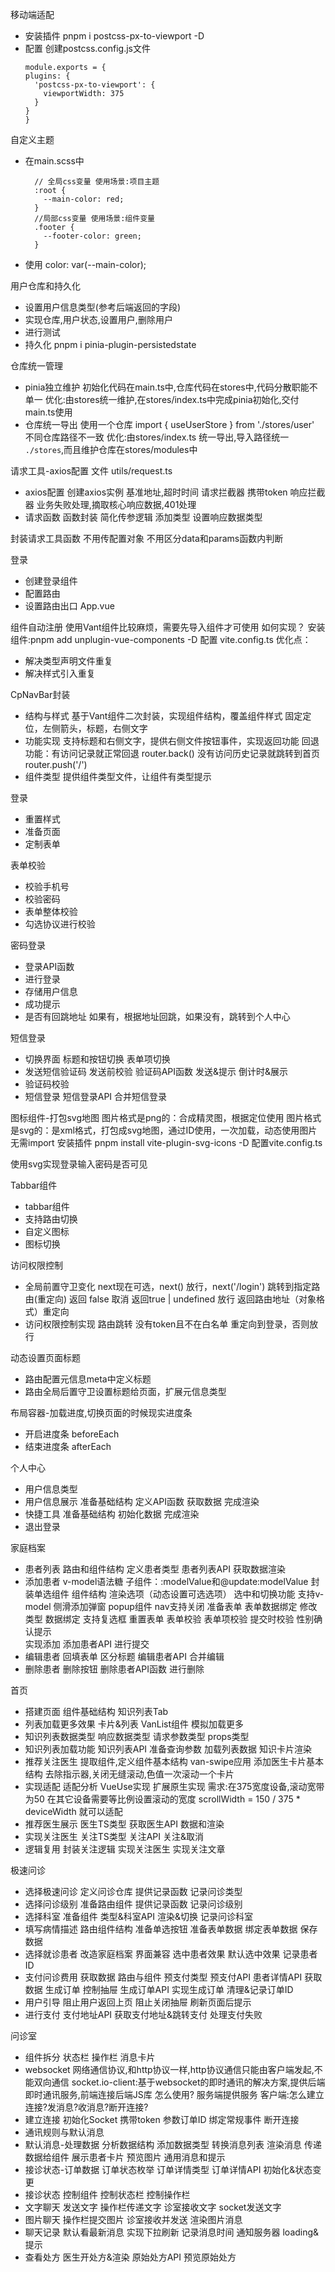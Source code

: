 移动端适配

- 安装插件
  pnpm i postcss-px-to-viewport -D
- 配置
  创建postcss.config.js文件
  ```
  module.exports = {
  plugins: {
    'postcss-px-to-viewport': {
      viewportWidth: 375
    }
  }
  }
  ```

自定义主题
- 在main.scss中
  ```
    // 全局css变量 使用场景:项目主题
    :root {
      --main-color: red;
    }
    //局部css变量 使用场景:组件变量
    .footer {
      --footer-color: green;
    }
  ```
- 使用
  color: var(--main-color);


用户仓库和持久化
- 设置用户信息类型(参考后端返回的字段)
- 实现仓库,用户状态,设置用户,删除用户
- 进行测试
- 持久化
  pnpm i pinia-plugin-persistedstate

仓库统一管理
- pinia独立维护
  初始化代码在main.ts中,仓库代码在stores中,代码分散职能不单一
  优化:由stores统一维护,在stores/index.ts中完成pinia初始化,交付main.ts使用
- 仓库统一导出
  使用一个仓库 import { useUserStore } from './stores/user' 不同仓库路径不一致
  优化:由stores/index.ts 统一导出,导入路径统一 `./stores`,而且维护仓库在stores/modules中

请求工具-axios配置  文件 utils/request.ts
- axios配置
  创建axios实例  基准地址,超时时间
  请求拦截器 携带token
  响应拦截器 业务失败处理,摘取核心响应数据,401处理
- 请求函数
  函数封装 简化传参逻辑
  添加类型 设置响应数据类型

封装请求工具函数
  不用传配置对象
  不用区分data和params函数内判断

登录
- 创建登录组件
- 配置路由
- 设置路由出口  App.vue

组件自动注册
使用Vant组件比较麻烦，需要先导入组件才可使用
如何实现？
安装组件:pnpm add unplugin-vue-components -D
配置 vite.config.ts
优化点：
- 解决类型声明文件重复
- 解决样式引入重复


CpNavBar封装
- 结构与样式
  基于Vant组件二次封装，实现组件结构，覆盖组件样式
  固定定位，左侧箭头，标题，右侧文字
- 功能实现
  支持标题和右侧文字，提供右侧文件按钮事件，实现返回功能
    回退功能：有访问记录就正常回退 router.back()
            没有访问历史记录就跳转到首页 router.push('/')
- 组件类型
  提供组件类型文件，让组件有类型提示


登录
- 重置样式
- 准备页面
- 定制表单
  
表单校验
- 校验手机号
- 校验密码
- 表单整体校验
- 勾选协议进行校验

密码登录
- 登录API函数
- 进行登录
- 存储用户信息
- 成功提示
- 是否有回跳地址 如果有，根据地址回跳，如果没有，跳转到个人中心

短信登录
- 切换界面
  标题和按钮切换
  表单项切换
- 发送短信验证码
  发送前校验
  验证码API函数
  发送&提示
  倒计时&展示
- 验证码校验
- 短信登录
  短信登录API
  合并短信登录

图标组件-打包svg地图
图片格式是png的：合成精灵图，根据定位使用
图片格式是svg的：是xml格式，打包成svg地图，通过ID使用，一次加载，动态使用图片无需import
安装插件 pnpm install vite-plugin-svg-icons -D
配置vite.config.ts

使用svg实现登录输入密码是否可见

Tabbar组件
- tabbar组件
- 支持路由切换
- 自定义图标
- 图标切换

访问权限控制
- 全局前置守卫变化
  next现在可选，next() 放行，next('/login') 跳转到指定路由(重定向)
  返回 false 取消
  返回true | undefined 放行
  返回路由地址（对象格式）重定向
- 访问权限控制实现
  路由跳转
  没有token且不在白名单 重定向到登录，否则放行


动态设置页面标题
- 路由配置元信息meta中定义标题
- 路由全局后置守卫设置标题给页面，扩展元信息类型

布局容器-加载进度,切换页面的时候现实进度条
- 开启进度条 beforeEach
- 结束进度条 afterEach
  
个人中心
- 用户信息类型
- 用户信息展示
  准备基础结构
  定义API函数
  获取数据
  完成渲染
- 快捷工具
  准备基础结构
  初始化数据
  完成渲染
- 退出登录

家庭档案
- 患者列表
  路由和组件结构  定义患者类型  患者列表API  获取数据渲染
- 添加患者
  v-model语法糖
    子组件：:modelValue和@update:modelValue
  封装单选组件
    组件结构 渲染选项（动态设置可选选项） 选中和切换功能 支持v-model
  侧滑添加弹窗
    popup组件 nav支持关闭 准备表单
  表单数据绑定
    修改类型 数据绑定 支持复选框 重置表单
  表单校验
    表单项校验  提交时校验  性别确认提示  
  实现添加
    添加患者API 进行提交
- 编辑患者
  回填表单 区分标题 编辑患者API 合并编辑
- 删除患者
  删除按钮 删除患者API函数 进行删除

首页
- 搭建页面
  组件基础结构
  知识列表Tab
- 列表加载更多效果
  卡片&列表 VanList组件 模拟加载更多
- 知识列表数据类型
  响应数据类型 请求参数类型 props类型
- 知识列表加载功能
  知识列表API 准备查询参数 加载列表数据 知识卡片渲染
- 推荐关注医生
  提取组件,定义组件基本结构
  van-swipe应用
  添加医生卡片基本结构
  去除指示器,关闭无缝滚动,色值一次滚动一个卡片
- 实现适配
  适配分析 VueUse实现 扩展原生实现
  需求:在375宽度设备,滚动宽带为50  在其它设备需要等比例设置滚动的宽度 scrollWidth = 150 / 375 * deviceWidth 就可以适配
- 推荐医生展示
  医生TS类型 获取医生API 数据和渲染
- 实现关注医生
  关注TS类型 关注API 关注&取消
- 逻辑复用
  封装关注逻辑 实现关注医生 实现关注文章

极速问诊
- 选择极速问诊
  定义问诊仓库 提供记录函数 记录问诊类型
- 选择问诊级别
  准备路由组件 提供记录函数 记录问诊级别
- 选择科室
  准备组件 类型&科室API 渲染&切换 记录问诊科室
- 填写病情描述
  路由组件结构 准备单选按钮 准备表单数据 绑定表单数据 保存数据
- 选择就诊患者
  改造家庭档案 界面兼容 选中患者效果 默认选中效果 记录患者ID
- 支付问诊费用
  获取数据 路由与组件 预支付类型 预支付API 患者详情API 获取数据
  生成订单  控制抽屉 生成订单API 实现生成订单 清理&记录订单ID
- 用户引导
  阻止用户返回上页 阻止关闭抽屉 刷新页面后提示
- 进行支付
  支付地址API 获取支付地址&跳转支付 处理支付失败

问诊室
- 组件拆分
  状态栏 操作栏 消息卡片
- websocket
  网络通信协议,和http协议一样,http协议通信只能由客户端发起,不能双向通信
  socket.io-client:基于websocket的即时通讯的解决方案,提供后端即时通讯服务,前端连接后端JS库
  怎么使用?
    服务端提供服务
    客户端:怎么建立连接?发消息?收消息?断开连接?
- 建立连接
  初始化Socket 携带token 参数订单ID 绑定常规事件 断开连接
- 通讯规则与默认消息
- 默认消息-处理数据
  分析数据结构  添加数据类型  转换消息列表
  渲染消息 传递数据给组件 展示患者卡片 预览图片 通用消息和提示
- 接诊状态-订单数据
  订单状态枚举 订单详情类型 订单详情API 初始化&状态变更
- 接诊状态 控制组件
  控制状态栏 控制操作栏
- 文字聊天
  发送文字
    操作栏传递文字 诊室接收文字 socket发送文字
- 图片聊天
  操作栏提交图片 诊室接收并发送 渲染图片消息
- 聊天记录
  默认看最新消息 实现下拉刷新 记录消息时间 通知服务器 loading&提示
- 查看处方
  医生开处方&渲染 原始处方API 预览原始处方
